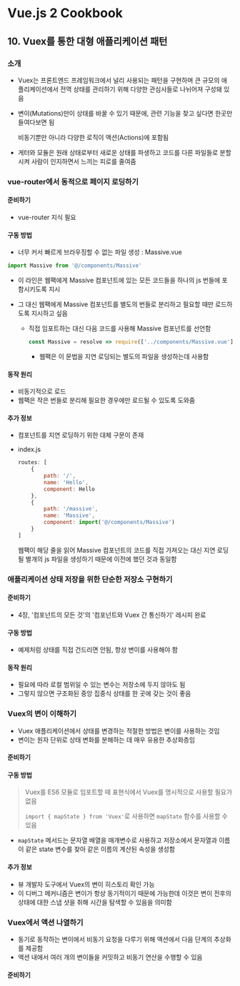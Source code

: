 # Vue.js 2 Cookbook

## 10. Vuex를 통한 대형 애플리케이션 패턴

### 소개

- Vuex는 프론트엔드 프레임워크에서 널리 사용되는 패턴을 구현하며 큰 규모의 애플리케이션에서 전역 상태를 관리하기 위해 다양한 관심사들로 나뉘어져 구성돼 있음

- 변이(Mutations)만이 상태를 바꿀 수 있기 때문에, 관련 기능을 찾고 싶다면 한곳만 들여다보면 됨

  비동기뿐만 아니라 다양한 로직이 액션(Actions)에 포함됨

- 게터와 모듈은 원래 상태로부터 새로운 상태를 파생하고 코드를 다른 파일들로 분할시켜 사람이 인지하면서 느끼는 피로를 줄여줌

### vue-router에서 동적으로 페이지 로딩하기

#### 준비하기

- vue-router 지식 필요

#### 구동 방법

- 너무 커서 빠르게 브라우징할 수 없는 파일 생성 : Massive.vue

```javascript
import Massive from '@/components/Massive'
```

- 이 라인은 웹팩에게 Massive 컴포넌트에 있는 모든 코드들을 하나의 js 번들에 포함시키도록 지시

- 그 대신 웹팩에게 Massive 컴포넌트를 별도의 번들로 분리하고 필요할 때만 로드하도록 지시하고 싶음

  - 직접 임포트하는 대신 다음 코드를 사용해 Massive 컴포넌트를 선언함

    ```javascript
    const Massive = resolve => require(['../components/Massive.vue'], resolve)
    ```

    - 웹팩은 이 문법을 지연 로딩되는 별도의 파일을 생성하는데 사용함

#### 동작 원리

- 비동기적으로 로드
- 웹팩은 작은 번들로 분리해 필요한 경우에만 로드될 수 있도록 도와줌

#### 추가 정보

- 컴포넌트를 지연 로딩하기 위한 대체 구문이 존재

- index.js

  ```javascript
  routes: [
      {
          path: '/',
          name: 'Hello',
          component: Hello
      },
      {
          path: '/massive',
          name: 'Massive',
          component: import('@/components/Massive')
      }
  ]
  ```

  웹팩이 해당 줄을 읽어 Massive 컴포넌트의 코드를 직접 가져오는 대신 지연 로딩될 별개의 js 파일을 생성하기 때문에 이전에 했던 것과 동일함

### 애플리케이션 상태 저장을 위한 단순한 저장소 구현하기

#### 준비하기

- 4장, '컴포넌트의 모든 것'의 '컴포넌트와 Vuex 간 통신하기' 레시피 완료

#### 구동 방법

- 예제처럼 상태를 직접 건드리면 안됨, 항상 변이를 사용해야 함

#### 동작 원리

- 필요에 따라 로컬 범위일 수 있는 변수는 저장소에 두지 않아도 됨
- 그렇지 않으면 구조화된 중앙 집중식 상태를 한 곳에 갖는 것이 좋음

### Vuex의 변이 이해하기

- Vuex 애플리케이션에서 상태를 변경하는 적절한 방법은 변이를 사용하는 것임
- 변이는 원자 단위로 상태 변화를 분해하는 데 매우 유용한 추상화층임

#### 준비하기

#### 구동 방법

> Vuex를 ES6 모듈로 임포트할 때 표현식에서 Vuex를 명시적으로 사용할 필요가 없음
>
> `import { mapState } from 'Vuex'`로 사용하면 `mapState` 함수를 사용할 수 있음

- `mapState` 메서드는 문자열 배열을 매개변수로 사용하고 저장소에서 문자열과 이름이 같은 state 변수를 찾아 같은 이름의 계산된 속성을 생성함

#### 추가 정보

- 뷰 개발자 도구에서 Vuex의 변이 히스토리 확인 가능
- 이 디버그 메커니즘은 변이가 항상 동기적이기 때문에 가능한데 이것은 변이 전후의 상태에 대한 스냅 샷을 취해 시간을 탐색할 수 있음을 의미함

### Vuex에서 액션 나열하기

- 동기로 동작하는 변이에서 비동기 요청을 다루기 위해 액션에서 다음 단계의 추상화를 제공함
- 액션 내에서 여러 개의 변이들을 커밋하고 비동기 연산을 수행할 수 있음

#### 준비하기

